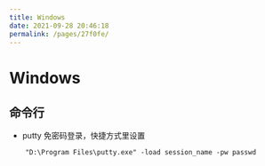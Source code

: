 ```yaml
---
title: Windows
date: 2021-09-28 20:46:18
permalink: /pages/27f0fe/
---
```


# Windows

## 命令行

* putty 免密码登录，快捷方式里设置
```batch
    "D:\Program Files\putty.exe" -load session_name -pw passwd
```
